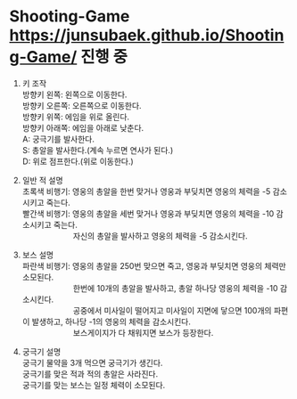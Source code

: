 # Shooting-Game https://junsubaek.github.io/Shooting-Game/ 진행 중


1. 키 조작<br/>
방향키 왼쪽: 왼쪽으로 이동한다.<br/>
방향키 오른쪽: 오른쪽으로 이동한다.<br/>
방향키 위쪽: 에임을 위로 올린다.<br/>
방향키 아래쪽: 에임을 아래로 낮춘다.<br/>
A: 궁극기를 발사한다.<br/>
S: 총알을 발사한다.(계속 누르면 연사가 된다.)<br/>
D: 위로 점프한다.(위로 이동한다.)


2. 일반 적 설명<br/>
초록색 비행기: 영웅의 총알을 한번 맞거나 영웅과 부딪치면 영웅의 체력을 -5 감소시키고 죽는다.<br/>
빨간색 비행기: 영웅의 총알을 세번 맞거나 영웅과 부딪치면 영웅의 체력을 -10 감소시키고 죽는다.<br/>
&nbsp;&nbsp;&nbsp;&nbsp;&nbsp;&nbsp;&nbsp;&nbsp;&nbsp;&nbsp;&nbsp;&nbsp;&nbsp;&nbsp;&nbsp;&nbsp;&nbsp;&nbsp;&nbsp;&nbsp;&nbsp;&nbsp;&nbsp;자신의 총알을 발사하고 영웅의 체력을 -5 감소시킨다.<br/>


3. 보스 설명<br/>
파란색 비행기: 영웅의 총알을 250번 맞으면 죽고, 영웅과 부딪치면 영웅의 체력만 소모된다.<br/>
&nbsp;&nbsp;&nbsp;&nbsp;&nbsp;&nbsp;&nbsp;&nbsp;&nbsp;&nbsp;&nbsp;&nbsp;&nbsp;&nbsp;&nbsp;&nbsp;&nbsp;&nbsp;&nbsp;&nbsp;&nbsp;&nbsp;&nbsp;한번에 10개의 총알을 발사하고, 총알 하나당 영웅의 체력을 -10 감소시킨다.<br/>
&nbsp;&nbsp;&nbsp;&nbsp;&nbsp;&nbsp;&nbsp;&nbsp;&nbsp;&nbsp;&nbsp;&nbsp;&nbsp;&nbsp;&nbsp;&nbsp;&nbsp;&nbsp;&nbsp;&nbsp;&nbsp;&nbsp;&nbsp;공중에서 미사일이 떨어지고 미사일이 지면에 닿으면 100개의 파편이 발생하고, 하나당 -1의 영웅의 체력을 감소시킨다.<br/>
&nbsp;&nbsp;&nbsp;&nbsp;&nbsp;&nbsp;&nbsp;&nbsp;&nbsp;&nbsp;&nbsp;&nbsp;&nbsp;&nbsp;&nbsp;&nbsp;&nbsp;&nbsp;&nbsp;&nbsp;&nbsp;&nbsp;&nbsp;보스게이지가 다 채워지면 보스가 등장한다.


4. 궁극기 설명<br/>
궁극기 물약을 3개 먹으면 궁극기가 생긴다.<br/> 
궁극기를 맞은 적과 적의 총알은 사라진다.<br/>
궁극기를 맞는 보스는 일정 체력이 소모된다.
